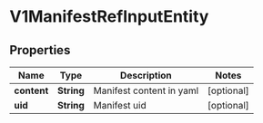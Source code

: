 # V1ManifestRefInputEntity

## Properties
Name | Type | Description | Notes
------------ | ------------- | ------------- | -------------
**content** | **String** | Manifest content in yaml |  [optional]
**uid** | **String** | Manifest uid |  [optional]
